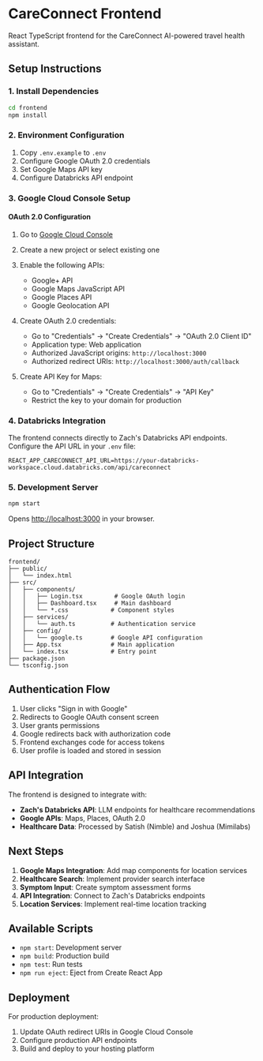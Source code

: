 # CareConnect Frontend

React TypeScript frontend for the CareConnect AI-powered travel health assistant.

## Setup Instructions

### 1. Install Dependencies
```bash
cd frontend
npm install
```

### 2. Environment Configuration
1. Copy `.env.example` to `.env`
2. Configure Google OAuth 2.0 credentials
3. Set Google Maps API key
4. Configure Databricks API endpoint

### 3. Google Cloud Console Setup

#### OAuth 2.0 Configuration
1. Go to [Google Cloud Console](https://console.cloud.google.com)
2. Create a new project or select existing one
3. Enable the following APIs:
   - Google+ API
   - Google Maps JavaScript API
   - Google Places API
   - Google Geolocation API

4. Create OAuth 2.0 credentials:
   - Go to "Credentials" → "Create Credentials" → "OAuth 2.0 Client ID"
   - Application type: Web application
   - Authorized JavaScript origins: `http://localhost:3000`
   - Authorized redirect URIs: `http://localhost:3000/auth/callback`

5. Create API Key for Maps:
   - Go to "Credentials" → "Create Credentials" → "API Key"
   - Restrict the key to your domain for production

### 4. Databricks Integration

The frontend connects directly to Zach's Databricks API endpoints. Configure the API URL in your `.env` file:

```
REACT_APP_CARECONNECT_API_URL=https://your-databricks-workspace.cloud.databricks.com/api/careconnect
```

### 5. Development Server
```bash
npm start
```

Opens [http://localhost:3000](http://localhost:3000) in your browser.

## Project Structure

```
frontend/
├── public/
│   └── index.html
├── src/
│   ├── components/
│   │   ├── Login.tsx         # Google OAuth login
│   │   ├── Dashboard.tsx     # Main dashboard
│   │   └── *.css            # Component styles
│   ├── services/
│   │   └── auth.ts          # Authentication service
│   ├── config/
│   │   └── google.ts        # Google API configuration
│   ├── App.tsx              # Main application
│   └── index.tsx            # Entry point
├── package.json
└── tsconfig.json
```

## Authentication Flow

1. User clicks "Sign in with Google"
2. Redirects to Google OAuth consent screen
3. User grants permissions
4. Google redirects back with authorization code
5. Frontend exchanges code for access tokens
6. User profile is loaded and stored in session

## API Integration

The frontend is designed to integrate with:
- **Zach's Databricks API**: LLM endpoints for healthcare recommendations
- **Google APIs**: Maps, Places, OAuth 2.0
- **Healthcare Data**: Processed by Satish (Nimble) and Joshua (Mimilabs)

## Next Steps

1. **Google Maps Integration**: Add map components for location services
2. **Healthcare Search**: Implement provider search interface
3. **Symptom Input**: Create symptom assessment forms
4. **API Integration**: Connect to Zach's Databricks endpoints
5. **Location Services**: Implement real-time location tracking

## Available Scripts

- `npm start`: Development server
- `npm build`: Production build
- `npm test`: Run tests
- `npm run eject`: Eject from Create React App

## Deployment

For production deployment:
1. Update OAuth redirect URIs in Google Cloud Console
2. Configure production API endpoints
3. Build and deploy to your hosting platform